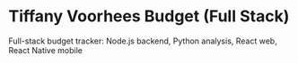 # Tiffany Voorhees Budget (Full Stack)
Full-stack budget tracker: Node.js backend, Python analysis, React web, React Native mobile
